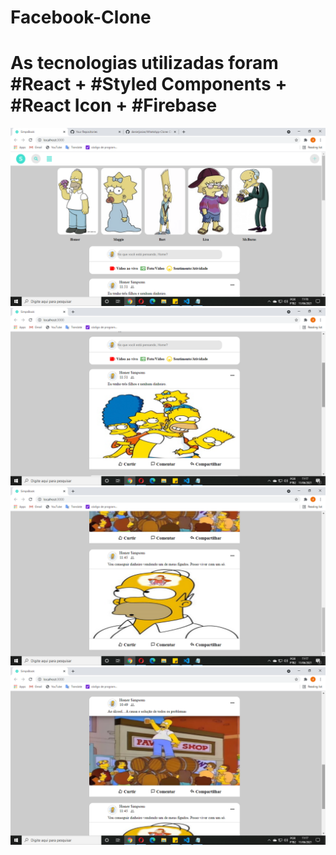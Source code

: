 # Facebook-Clone
# As tecnologias utilizadas foram #React + #Styled Components +  #React Icon + #Firebase 

<img src="src/img/readme1.png" />
<br/>
<img src="src/img/readme2.png" />
<br/>
<img src="src/img/readme3.png" />
<br/>
<img src="src/img/readme4.png" />
